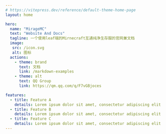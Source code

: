 ```yaml
---
# https://vitepress.dev/reference/default-theme-home-page
layout: home

hero:
  name: "MirageMC"
  text: "Website And Docs"
  tagline: 一个使用leaf端的Mirnecraft互通纯净生存服的官网兼文档
  image:
   src: /icon.svg
   alt: 图标
  actions:
    - theme: brand
      text: 文档
      link: /markdown-examples
    - theme: alt
      text: QQ Group
      link: https://qm.qq.com/q/F7vGBjoces

features:
  - title: Feature A
    details: Lorem ipsum dolor sit amet, consectetur adipiscing elit
  - title: Feature B
    details: Lorem ipsum dolor sit amet, consectetur adipiscing elit
  - title: Feature C
    details: Lorem ipsum dolor sit amet, consectetur adipiscing elit
---
```


